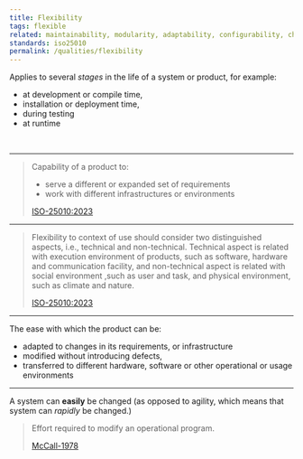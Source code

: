 ```yaml
---
title: Flexibility
tags: flexible
related: maintainability, modularity, adaptability, configurability, changeability, agility
standards: iso25010
permalink: /qualities/flexibility
---
```



<div class="arc42-help" markdown="1">


Applies to several _stages_ in the life of a system or product, for example:

* at development or compile time, 
* installation or deployment time,
* during testing
* at runtime

</div><br>

<hr class="with-no-margin"/>

>Capability of a product to: 
>
>* serve a different or expanded set of requirements 
>* work with different infrastructures or environments
>
>[ISO-25010:2023](/references/#iso-25010-2023)

<hr class="with-no-margin"/>

>Flexibility to context of use should consider two distinguished aspects, i.e., technical and non-technical. Technical aspect is related with execution environment of products, such as software, hardware and communication facility, and non-technical aspect is related with social environment ,such as user and task, and physical environment, such as climate and nature.
>
>[ISO-25010:2023](/references/#iso-25010-2023)


<hr class="with-no-margin"/>

The ease with which the product can be: 
* adapted to changes in its requirements, or infrastructure
* modified without introducing defects,
* transferred to different hardware, software or other operational or usage environments

<hr class="with-no-margin"/>

A system can **easily** be changed (as opposed to agility, which means that system can _rapidly_ be changed.)


> Effort required to modify an operational program.
> 
> [McCall-1978](/references/#mccall)
